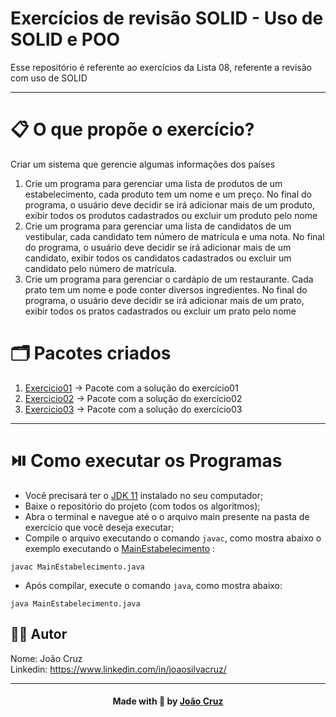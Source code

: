 # Exercícios de revisão SOLID - Uso de SOLID e POO

Esse repositório é referente ao exercícios da Lista 08, referente a revisão com uso de SOLID

---

# 📋 O que propõe o exercício?

Criar um sistema que gerencie algumas informações dos países

1. Crie um programa para gerenciar uma lista de produtos de um estabelecimento, cada produto tem um nome e um preço. No final do programa, o usuário deve decidir se irá adicionar mais de um produto, exibir todos os produtos cadastrados ou excluir um produto pelo nome
2. Crie um programa para gerenciar uma lista de candidatos de um vestibular, cada candidato tem número de matrícula e uma nota. No final do programa, o usuário deve decidir se irá adicionar mais de um candidato, exibir todos os candidatos cadastrados ou excluir um candidato pelo número de matrícula.
3. Crie um programa para gerenciar o cardápio de um restaurante. Cada prato tem um nome e pode conter diversos ingredientes. No final do programa, o usuário deve decidir se irá adicionar mais de um prato, exibir todos os pratos cadastrados ou excluir um prato pelo nome


# 🗂️ Pacotes criados

1. [Exercicio01](https://github.com/joaocruzzup/L8-ExercicioDeRevisao/tree/main/src/main/java/org/example/exercicio01) → Pacote com a solução do exercício01
2. [Exercicio02](https://github.com/joaocruzzup/L8-ExercicioDeRevisao/tree/main/src/main/java/org/example/exercicio02) → Pacote com a solução do exercício02
3. [Exercicio03](https://github.com/joaocruzzup/L8-ExercicioDeRevisao/tree/main/src/main/java/org/example/exercicio03) → Pacote com a solução do exercício03

---

# ⏯️ Como executar os Programas

- Você precisará ter o [JDK 11](https://www.oracle.com/java/technologies/downloads/#java11) instalado no seu computador;
- Baixe o repositório do projeto (com todos os algoritmos);
- Abra o terminal e navegue até o o arquivo main presente na pasta de exercicio que você deseja executar;
- Compile o arquivo executando o comando `javac`, como mostra abaixo o exemplo executando o [MainEstabelecimento](https://github.com/joaocruzzup/L8-ExercicioDeRevisao/blob/main/src/main/java/org/example/exercicio01/MainEstabelecimento.java) :
```
javac MainEstabelecimento.java
```
- Após compilar, execute o comando `java`, como mostra abaixo:
```
java MainEstabelecimento.java
```

## 👨‍💻 Autor

Nome: João Cruz<br>Linkedin: https://www.linkedin.com/in/joaosilvacruz/

---

<h4 align=center>Made with 💚 by <a href="https://github.com/joaocruzzup">João Cruz</a></h4>